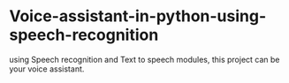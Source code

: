 # Voice-assistant-in-python-using-speech-recognition
using Speech recognition and Text to speech modules, this project can be your voice assistant.
